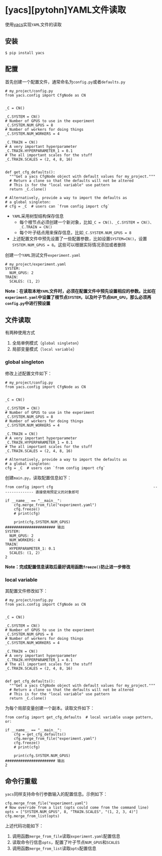 
# [yacs][pytohn]YAML文件读取

使用[yacs](https://github.com/rbgirshick/yacs)实现`YAML`文件的读取

## 安装

```
$ pip install yacs
```

## 配置

首先创建一个配置文件，通常命名为`config.py`或者`defaults.py`

```
# my_project/config.py
from yacs.config import CfgNode as CN


_C = CN()

_C.SYSTEM = CN()
# Number of GPUS to use in the experiment
_C.SYSTEM.NUM_GPUS = 8
# Number of workers for doing things
_C.SYSTEM.NUM_WORKERS = 4

_C.TRAIN = CN()
# A very important hyperparameter
_C.TRAIN.HYPERPARAMETER_1 = 0.1
# The all important scales for the stuff
_C.TRAIN.SCALES = (2, 4, 8, 16)


def get_cfg_defaults():
  """Get a yacs CfgNode object with default values for my_project."""
  # Return a clone so that the defaults will not be altered
  # This is for the "local variable" use pattern
  return _C.clone()

# Alternatively, provide a way to import the defaults as
# a global singleton:
# cfg = _C  # users can `from config import cfg`
```

* `YAML`采用树型结构保存信息
    * 每个根节点必须创建一个新对象，比如`_C = CN()、_C.SYSTEM = CN()、_C.TRAIN = CN()`
    * 每个叶子结点用来保存信息，比如`_C.SYSTEM.NUM_GPUS = 8`
* 上述配置文件中预先设置了一些配置参数，比如设置`SYSTEM=CN()`，设置`SYSTEM.NUM_GPUS = 8`。这些可以根据实际情况添加或者删除

创建一个`YAML`测试文件`experiment.yaml`

```
# my_project/experiment.yaml
SYSTEM:
  NUM_GPUS: 2
TRAIN:
  SCALES: (1, 2)
```

**Note：在读取本地`YAML`文件时，必须在配置文件中预先设置相应的参数。比如在`experiment.yaml`中设置了根节点`SYSTEM`，以及叶子节点`NUM_GPU`，那么必须再`config.py`中进行预设置**

## 文件读取

有两种使用方式

1. 全局单例模式（`global singleton`）
2. 局部变量模式（`local variable`）

### global singleton

修改上述配置文件如下：

```
# my_project/config.py
from yacs.config import CfgNode as CN


_C = CN()

_C.SYSTEM = CN()
# Number of GPUS to use in the experiment
_C.SYSTEM.NUM_GPUS = 8
# Number of workers for doing things
_C.SYSTEM.NUM_WORKERS = 4

_C.TRAIN = CN()
# A very important hyperparameter
_C.TRAIN.HYPERPARAMETER_1 = 0.1
# The all important scales for the stuff
_C.TRAIN.SCALES = (2, 4, 8, 16)

# Alternatively, provide a way to import the defaults as
# a global singleton:
cfg = _C  # users can `from config import cfg`
```

创建`main.py`，读取配置信息如下：

```
from config import cfg                                              --------------- 直接使用预定义的对象即可

if __name__ == "__main__":
    cfg.merge_from_file("experiment.yaml")
    cfg.freeze()
    # print(cfg)

    print(cfg.SYSTEM.NUM_GPUS)
####################### 输出
SYSTEM:
  NUM_GPUS: 2
  NUM_WORKERS: 4
TRAIN:
  HYPERPARAMETER_1: 0.1
  SCALES: (1, 2)
2
```

**Note：完成配置信息读取后最好调用函数`freeze()`防止进一步修改**

### local variable

其配置文件修改如下：

```
# my_project/config.py
from yacs.config import CfgNode as CN


_C = CN()

_C.SYSTEM = CN()
# Number of GPUS to use in the experiment
_C.SYSTEM.NUM_GPUS = 8
# Number of workers for doing things
_C.SYSTEM.NUM_WORKERS = 4

_C.TRAIN = CN()
# A very important hyperparameter
_C.TRAIN.HYPERPARAMETER_1 = 0.1
# The all important scales for the stuff
_C.TRAIN.SCALES = (2, 4, 8, 16)


def get_cfg_defaults():
  """Get a yacs CfgNode object with default values for my_project."""
  # Return a clone so that the defaults will not be altered
  # This is for the "local variable" use pattern
  return _C.clone()
```

为每个局部变量创建一个副本。读取文件如下：

```
from config import get_cfg_defaults  # local variable usage pattern, or:

if __name__ == "__main__":
    cfg = get_cfg_defaults()
    cfg.merge_from_file("experiment.yaml")
    cfg.freeze()
    # print(cfg)

    print(cfg.SYSTEM.NUM_GPUS)
####################### 输出
2
```

## 命令行重载

`yacs`同样支持命令行参数输入的配置信息。示例如下：

```
cfg.merge_from_file("experiment.yaml")
# Now override from a list (opts could come from the command line)
opts = ["SYSTEM.NUM_GPUS", 8, "TRAIN.SCALES", "(1, 2, 3, 4)"]
cfg.merge_from_list(opts)
```

上述代码功能如下：

1. 调用函数`merge_from_file`读取`experiment.yaml`配置信息
2. 读取命令行信息`opts`，配置了叶子节点`NUM_GPUS`和`SCALES`
3. 调用函数`merge_from_list`读取`opts`配置信息